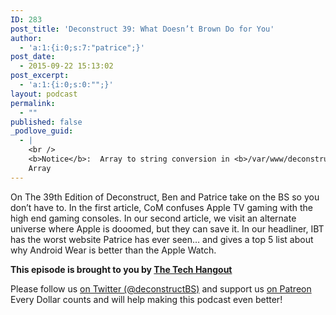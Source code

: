 ```yaml
---
ID: 283
post_title: 'Deconstruct 39: What Doesn’t Brown Do for You'
author:
  - 'a:1:{i:0;s:7:"patrice";}'
post_date:
  - 2015-09-22 15:13:02
post_excerpt:
  - 'a:1:{i:0;s:0:"";}'
layout: podcast
permalink:
  - ""
published: false
_podlove_guid:
  - |
    <br />
    <b>Notice</b>:  Array to string conversion in <b>/var/www/deconstruct.tv/www/wp-content/plugins/podlove-podcasting-plugin-for-wordpress/lib/custom_guid.php</b> on line <b>40</b><br />
    Array
---
```

On The 39th Edition of Deconstruct, Ben and Patrice take on the BS so you don’t have to.  In the first article, CoM confuses Apple TV gaming with the high end gaming consoles.  In our second article, we visit an alternate universe where Apple is dooomed, but they can save it.  In our headliner, IBT has the worst website Patrice has ever seen… and gives a top 5 list about why Android Wear is better than the Apple Watch.

**This episode is brought to you by [The Tech Hangout](http://thetechhangout.com)**

Please follow us [on Twitter (@deconstructBS)](http://twitter.com/deconstructBS) and support us [on Patreon](http://patreon.com/deconstruct") Every Dollar counts and will help making this podcast even better!